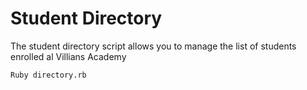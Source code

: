 # Student Directory

The student directory script allows you to manage the list of students enrolled al Villians Academy

```shell
Ruby directory.rb
```
